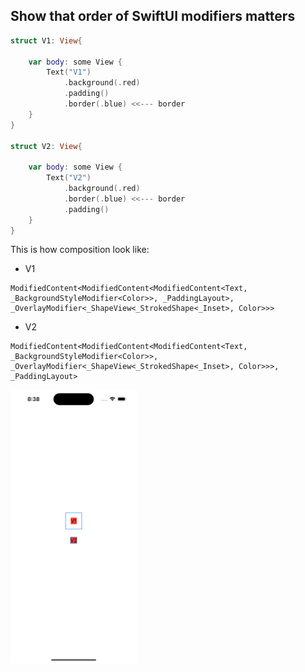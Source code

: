 ## Show that order of SwiftUI modifiers matters

```swift
struct V1: View{
    
    var body: some View {
        Text("V1")
            .background(.red)
            .padding()
            .border(.blue) <<--- border
    }
}

struct V2: View{
    
    var body: some View {
        Text("V2")
            .background(.red)
            .border(.blue) <<--- border
            .padding()
    }
}
```

This is how composition look like:
- V1
```
ModifiedContent<ModifiedContent<ModifiedContent<Text, _BackgroundStyleModifier<Color>>, _PaddingLayout>, _OverlayModifier<_ShapeView<_StrokedShape<_Inset>, Color>>>
```

- V2
```
ModifiedContent<ModifiedContent<ModifiedContent<Text, _BackgroundStyleModifier<Color>>, _OverlayModifier<_ShapeView<_StrokedShape<_Inset>, Color>>>, _PaddingLayout>
```

<img src="preview.png" width="40%" >
